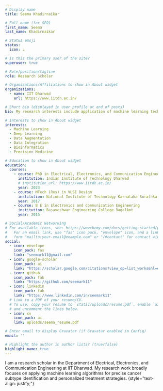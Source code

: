 ```yaml
---
# Display name
title: Seema Khadirnaikar

# Full name (for SEO)
first_name: Seema
last_name: Khadirnaikar

# Status emoji
status:
  icon: ☕️

# Is this the primary user of the site?
superuser: true

# Role/position/tagline
role: Research Scholar

# Organizations/Affiliations to show in About widget
organizations:
  - name: IIT Dharwad
    url: https://www.iitdh.ac.in/

# Short bio (displayed in user profile at end of posts)
bio: My research interests include application of machine learning techniques to precision medicine.

# Interests to show in About widget
interests:
  - Machine Learning
  - Deep Learning
  - Data Augmentation
  - Data Integration
  - Bioinformatics
  - Precision Medicine

# Education to show in About widget
education:
  courses:
    - course: PhD in Electrical, Electronics, and Communication Engineering
      institution: Indian Institute of Technology Dharwad
      # institution_url: https://www.iitdh.ac.in/
      year: 2023
    - course: MTech (Res) in VLSI Design
      institution: National Institute of Technology Karnataka Surathkal
      year: 2017
    - course: B E in Electronics and Communication Engineering
      institution: Basaveshwar Engineering College Bagalkot
      year: 2015

# Social/Academic Networking
# For available icons, see: https://wowchemy.com/docs/getting-started/page-builder/#icons
#   For an email link, use "fas" icon pack, "envelope" icon, and a link in the
#   form "mailto:your-email@example.com" or "/#contact" for contact widget.
social:
  - icon: envelope
    icon_pack: fas
    link: "seemark11@gmail.com"
  - icon: google-scholar 
    icon_pack: ai
    link: "https://scholar.google.com/citations?view_op=list_works&hl=en&hl=en&user=fC0VWIUAAAAJ"
  - icon: github
    icon_pack: fab
    link: "https://github.com/seemark11"
  - icon: linkedin
    icon_pack: fab
    link: "https://www.linkedin.com/in/seemark11"
  # Link to a PDF of your resume/CV.
  # To use: copy your resume to `static/uploads/resume.pdf`, enable `ai` icons in `params.yaml`,
  # and uncomment the lines below.
  - icon: cv
    icon_pack: ai
    link: uploads/seema_resume.pdf

# Enter email to display Gravatar (if Gravatar enabled in Config)
email: ''

# Highlight the author in author lists? (true/false)
highlight_name: true
---
```


I am a research scholar in the Department of Electrical, Electronics, and Communication Engineering at IIT Dharwad. My research work broadly focuses on applying machine learning algorithms for precise cancer subtype identification and personalized treatment strategies. 
{style="text-align: justify;"}
